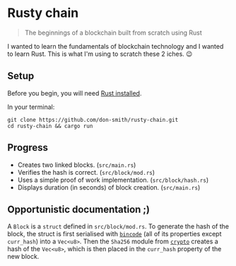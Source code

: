 # Rusty chain

> The beginnings of a blockchain built from scratch using Rust

I wanted to learn the fundamentals of blockchain technology and I wanted to learn Rust. This is what I'm using to scratch these 2 iches. :wink:


## Setup

Before you begin, you will need [Rust installed](https://www.rust-lang.org/en-US/install.html).

In your terminal:

    git clone https://github.com/don-smith/rusty-chain.git
    cd rusty-chain && cargo run


## Progress

* Creates two linked blocks. (`src/main.rs`)
* Verifies the hash is correct. (`src/block/mod.rs`)
* Uses a simple proof of work implementation. (`src/block/hash.rs`)
* Displays duration (in seconds) of block creation. (`src/main.rs`)


## Opportunistic documentation ;)

A `Block` is a `struct` defined in `src/block/mod.rs`. To generate the hash of the block, the struct is first serialised with [`bincode`](https://crates.io/crates/bincode) (all of its properties except `curr_hash`) into a `Vec<u8>`. Then the `Sha256` module from [`crypto`](https://crates.io/crates/rust-crypto) creates a hash of the `Vec<u8>`, which is then placed in the `curr_hash` property of the new block.
